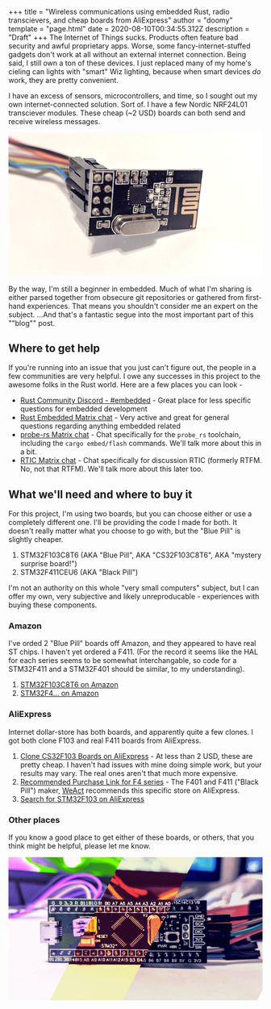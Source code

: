 +++
title = "Wireless communications using embedded Rust, radio transcievers, and cheap boards from AliExpress"
author = "doomy"
template = "page.html"
date = 2020-08-10T00:34:55.312Z
description = "Draft"
+++
The Internet of Things sucks. Products often feature bad security and awful proprietary apps. Worse, some fancy-internet-stuffed gadgets don't work at all without an external internet connection. Being said, I still own a ton of these devices. I just replaced many of my home's cieling can lights with "smart" Wiz lighting, because when smart devices *do* work, they are pretty convenient.

I have an excess of sensors, microcontrollers, and time, so I sought out my own internet-connected solution. Sort of. I have a few Nordic NRF24L01 transciever modules. These cheap (~2 USD) boards can both send and receive wireless messages.

![The NRF24L01 Radio Transciever module with wires plugged into its header pins](/static/uploads/img_20200809_222058.jpg)

By the way, I'm still a beginner in embedded. Much of what I'm sharing is either parsed together from obsecure git repositories or gathered from first-hand experiences. That means you shouldn't consider me an expert on the subject. ...And that's a fantastic segue into the most important part of this ""blog"" post.

## Where to get help

If you're running into an issue that you just can't figure out, the people in a few communities are very helpful. I owe any successes in this project to the awesome folks in the Rust world. Here are a few places you can look -

* [Rust Community Discord - #embedded](https://discord.gg/VGxEtjH) - Great place for less specific questions for embedded development
* [Rust Embedded Matrix chat](https://matrix.to/#/!BHcierreUuwCMxVqOf:matrix.org?via=matrix.org&via=chat.berline.rs&via=fairydust.space) - Very active and great for general questions regarding anything embedded related
* [probe-rs Matrix chat](https://matrix.to/#/!vhKMWjizPZBgKeknOo:matrix.org?via=matrix.org&via=chat.berline.rs&via=oxide.computer) - Chat specifically for the `probe_rs` toolchain, including the `cargo embed/flash` commands. We'll talk more about this in a bit.
* [RTIC Matrix chat](https://matrix.to/#/!yafYEipFNsXDdwiHMT:matrix.org?via=matrix.org&via=chat.berline.rs&via=hackerspaces.be) - Chat specifically for discussion RTIC (formerly RTFM. No, not that RTFM). We'll talk more about this later too.

## What we'll need and where to buy it

For this project, I'm using two boards, but you can choose either or use a completely different one. I'll be providing the code I made for both. It doesn't really matter what you choose to go with, but the "Blue Pill" is slightly cheaper.

1. STM32F103C8T6 (AKA "Blue Pill", AKA "CS32F103C8T6", AKA "mystery surprise board!")
2. STM32F411CEU6 (AKA "Black Pill")

I'm not an authority on this whole "very small computers" subject, but I can offer my own, very subjective and likely unreproducable - experiences with buying these components.

### Amazon

I've orded 2 "Blue Pill" boards off Amazon, and they appeared to have real ST chips. I haven't yet ordered a F411. (For the record it seems like the HAL for each series seems to be somewhat interchangable, so code for a STM32F411 and a STM32F401 should be similar, to my understanding).

1. [STM32F103C8T6 on Amazon](https://www.amazon.com/s?k=stm32f103c8t6&i=electronics)
2. [STM32F4... on Amazon](https://www.amazon.com/s?k=STM32F4&i=electronics&ref=nb_sb_noss)

### AliExpress

Internet dollar-store has both boards, and apparently quite a few clones. I got both clone F103 and real F411 boards from AliExpress. 

1. [Clone CS32F103 Boards on AliExpress](https://www.aliexpress.com/item/32478120209.html) - At less than 2 USD, these are pretty cheap. I haven't had issues with mine doing simple work, but your results may vary. The real ones aren't that much more expensive.
2. [Recommended Purchase Link for F4 series](https://www.aliexpress.com/item/4000346695587.html) - The F401 and F411 ("Black Pill") maker, [WeAct](https://github.com/WeActTC/MiniF4-STM32F4x1) recommends this specific store on AliExpress.
3. [Search for STM32F103 on AliExpress](https://www.aliexpress.com/wholesale?SearchText=STM32F103c8t6)

### Other places

If you know a good place to get either of these boards, or others, that you think might be helpful, please let me know.

![From left to right: CS32F103, STM32F103, STM32F411](/static/uploads/together.jpg)
